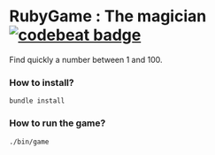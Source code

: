 # RubyGame : The magician [![codebeat badge](https://codebeat.co/badges/cba844b3-2b85-449b-89b2-78f3ee114e4f)](https://codebeat.co/projects/github-com-wesley974-rubygame)

Find quickly a number between 1 and 100.

<h3>How to install?</h3>
<code>bundle install</code>

<h3>How to run the game?</h3>
<code>./bin/game</code>
